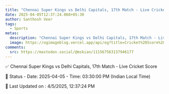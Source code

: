 ```yaml
---
title: "Chennai Super Kings vs Delhi Capitals, 17th Match - Live Cricket Score"
date: 2025-04-05T12:37:24.068+05:30
author: Santhosh Veer
tags:
  - Sports
metas:
  description: "Chennai Super Kings vs Delhi Capitals, 17th Match - Live Cricket Score - Date: 2025-04-05 - Time: 03:30:00 PM (Indian Local Time)"
  image: https://ogimageblog.vercel.app/api/og?title=Cricket%20Score%20%F0%9F%8F%8F
comments:
  src: https://mastodon.social/@mskian/111567563137946177
---
```


✅ Chennai Super Kings vs Delhi Capitals, 17th Match - Live Cricket Score

📑 Status - Date: 2025-04-05 - Time: 03:30:00 PM (Indian Local Time)

<!--more-->

📝 Last Updated on : 4/5/2025, 12:37:24 PM
